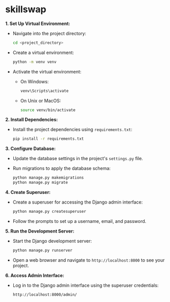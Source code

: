# skillswap

**1. Set Up Virtual Environment:**
   - Navigate into the project directory:

     ```bash
     cd <project_directory>
     ```

   - Create a virtual environment:

     ```bash
     python -m venv venv
     ```

   - Activate the virtual environment:

     - On Windows:

       ```bash
       venv\Scripts\activate
       ```

     - On Unix or MacOS:

       ```bash
       source venv/bin/activate
       ```

**2. Install Dependencies:**
   - Install the project dependencies using `requirements.txt`:

     ```bash
     pip install -r requirements.txt
     ```

**3. Configure Database:**
   - Update the database settings in the project's `settings.py` file.
   - Run migrations to apply the database schema:

     ```bash
     python manage.py makemigrations
     python manage.py migrate
     ```

**4. Create Superuser:**
   - Create a superuser for accessing the Django admin interface:

     ```bash
     python manage.py createsuperuser
     ```

   - Follow the prompts to set up a username, email, and password.

**5. Run the Development Server:**
   - Start the Django development server:

     ```bash
     python manage.py runserver
     ```

   - Open a web browser and navigate to `http://localhost:8000` to see your project.

**6. Access Admin Interface:**
   - Log in to the Django admin interface using the superuser credentials:

     ```
     http://localhost:8000/admin/
     ```